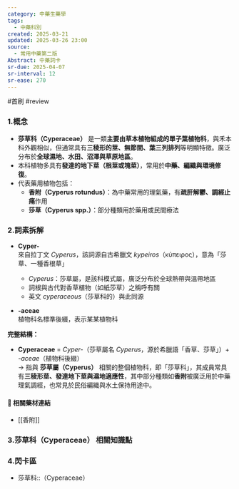 ```yaml
---
category: 中藥生藥學
tags:
  - 中藥科別
created: 2025-03-21
updated: 2025-03-26 23:00
source:
  - 常用中藥第二版
Abstract: 中藥詞卡
sr-due: 2025-04-07
sr-interval: 12
sr-ease: 270
---
```

#首刷 #review
### 1.概念
- **莎草科（Cyperaceae）** 是一類**主要由草本植物組成的單子葉植物科**，與禾本科外觀相似，但通常具有**三稜形的莖、無節間、葉三列排列**等明顯特徵。廣泛分布於**全球濕地、水田、沼澤與草原地區**。  
- 本科植物多具有**發達的地下莖（根莖或塊莖）**，常用於**中藥、編織與環境修復**。  
- 代表藥用植物包括：  
  - **香附（Cyperus rotundus）**：為中藥常用的理氣藥，有**疏肝解鬱、調經止痛**作用  
  - **莎草（Cyperus spp.）**：部分種類用於藥用或民間療法  

### 2.詞素拆解
- **Cyper-**  
  來自拉丁文 *Cyperus*，該詞源自古希臘文 *kypeiros*（κύπειρος），意為「莎草、一種香根草」  
  - *Cyperus*：莎草屬，是該科模式屬，廣泛分布於全球熱帶與溫帶地區  
  - 詞根與古代對香草植物（如紙莎草）之稱呼有關  
  - 英文 *cyperaceous*（莎草科的）與此同源  

- **-aceae**  
  植物科名標準後綴，表示某某植物科  

**完整結構：**
- **Cyperaceae** = *Cyper-*（莎草屬名 *Cyperus*，源於希臘語「香草、莎草」）+ *-aceae*（植物科後綴）  
→ 指與 **莎草屬（Cyperus）** 相關的整個植物科，即「莎草科」，其成員常具有**三稜形莖、發達地下莖與濕地適應性**，其中部分種類如**香附**被廣泛用於中藥理氣調經，也常見於民俗編織與水土保持用途中。  

#### 📌 相關藥材連結

- [[香附]]


### 3.莎草科（Cyperaceae） 相關知識點




### 4.閃卡區


- 莎草科::（Cyperaceae）